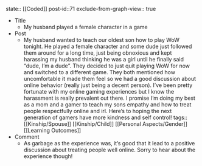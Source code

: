 state:: [[Coded]]
post-id::71
exclude-from-graph-view:: true

- Title
  - My husband played a female character in a game
- Post
  - My husband wanted to teach our oldest son how to play WoW tonight. He played a female character and some dude just followed them around for a long time, just being obnoxious and kept harassing my husband thinking he was a girl until he finally said “dude, I’m a dude”. They decided to just quit playing WoW for now and switched to a different game. They both mentioned how uncomfortable it made them feel so we had a good discussion about online behavior (really just being a decent person). I’ve been pretty fortunate with my online gaming experiences but I know the harassment is really prevalent out there. I promise I’m doing my best as a mom and a gamer to teach my sons empathy and how to treat people respectfully online and irl. Here’s to hoping the next generation of gamers have more kindness and self control!
    tags:: [[Kinship/Spouse]] [[Kinship/Child]] [[Personal Aspects/Gender]] [[Learning Outcomes]]
- Comment
  - As garbage as the experience was, it’s good that it lead to a positive discussion about treating people well online. Sorry to hear about the experience though!
